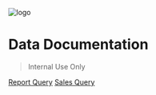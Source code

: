 <!-- _coverpage.md -->

![logo](https://www.tianlala.com/favicon.ico)

# Data Documentation

> Internal Use Only

[Report Query](/data-query/store-buy-product-query/)
[Sales Query](/data-query/turnover-query/)